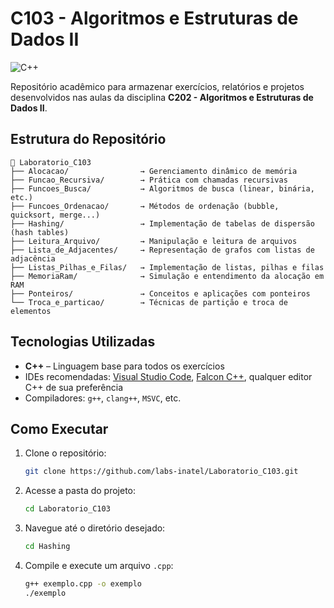 # C103 - Algoritmos e Estruturas de Dados II

![C++](https://img.shields.io/badge/C++-239120?style=flat&logo=c++&logoColor=white)

Repositório acadêmico para armazenar exercícios, relatórios e projetos desenvolvidos nas aulas da disciplina **C202 - Algoritmos e Estruturas de Dados II**.

## Estrutura do Repositório

```
📁 Laboratorio_C103
├── Alocacao/                → Gerenciamento dinâmico de memória
├── Funcao_Recursiva/        → Prática com chamadas recursivas
├── Funcoes_Busca/           → Algoritmos de busca (linear, binária, etc.)
├── Funcoes_Ordenacao/       → Métodos de ordenação (bubble, quicksort, merge...)
├── Hashing/                 → Implementação de tabelas de dispersão (hash tables)
├── Leitura_Arquivo/         → Manipulação e leitura de arquivos
├── Lista_de_Adjacentes/     → Representação de grafos com listas de adjacência
├── Listas_Pilhas_e_Filas/   → Implementação de listas, pilhas e filas
├── MemoriaRam/              → Simulação e entendimento da alocação em RAM
├── Ponteiros/               → Conceitos e aplicações com ponteiros
└── Troca_e_particao/        → Técnicas de partição e troca de elementos
```

## Tecnologias Utilizadas

- **C++** – Linguagem base para todos os exercícios
- IDEs recomendadas: [Visual Studio Code](https://code.visualstudio.com/), [Falcon C++](https://falcon-c.software.informer.com/3.3/), qualquer editor C++ de sua preferência
- Compiladores: `g++`, `clang++`, `MSVC`, etc.

## Como Executar

1. Clone o repositório:
   ```bash
   git clone https://github.com/labs-inatel/Laboratorio_C103.git
   ```

2. Acesse a pasta do projeto:
   ```bash
   cd Laboratorio_C103
   ```

3. Navegue até o diretório desejado:
   ```bash
   cd Hashing
   ```

4. Compile e execute um arquivo `.cpp`:
   ```bash
   g++ exemplo.cpp -o exemplo
   ./exemplo
   ```
